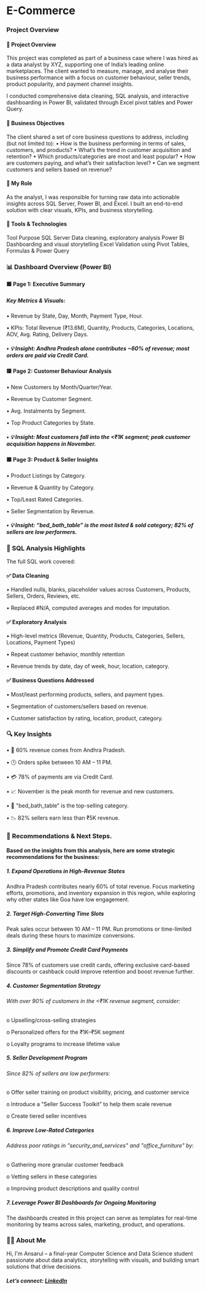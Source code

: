 # E-Commerce
### Project Overview

#### 📌 Project Overview
This project was completed as part of a business case where I was hired as a data analyst by XYZ, supporting one of India’s leading online marketplaces. The client wanted to measure, manage, and analyse their business performance with a focus on customer behaviour, seller trends, product popularity, and payment channel insights.

I conducted comprehensive data cleaning, SQL analysis, and interactive dashboarding in Power BI, validated through Excel pivot tables and Power Query.


#### 🎯 Business Objectives
The client shared a set of core business questions to address, including (but not limited to):
•	How is the business performing in terms of sales, customers, and products?
•	What’s the trend in customer acquisition and retention?
•	Which products/categories are most and least popular?
•	How are customers paying, and what’s their satisfaction level?
•	Can we segment customers and sellers based on revenue?


#### 💼 My Role
As the analyst, I was responsible for turning raw data into actionable insights across SQL Server, Power BI, and Excel. I built an end-to-end solution with clear visuals, KPIs, and business storytelling.


#### 🧰 Tools & Technologies
Tool	Purpose
SQL Server	Data cleaning, exploratory analysis
Power BI	Dashboarding and visual storytelling
Excel	Validation using Pivot Tables, Formulas & Power Query


### 📊 Dashboard Overview (Power BI)

#### 🟦 Page 1: Executive Summary
##### Key Metrics & Visuals:
•	Revenue by State, Day, Month, Payment Type, Hour.

•	KPIs: Total Revenue (₹13.6M), Quantity, Products, Categories, Locations, AOV, Avg. Rating, Delivery Days.

##### •	💡 Insight: Andhra Pradesh alone contributes ~60% of revenue; most orders are paid via Credit Card.


#### 🟨 Page 2: Customer Behaviour Analysis
•	New Customers by Month/Quarter/Year.

•	Revenue by Customer Segment.

•	Avg. Instalments by Segment.

•	Top Product Categories by State.

##### •	💡 Insight: Most customers fall into the <₹1K segment; peak customer acquisition happens in November.


#### 🟩 Page 3: Product & Seller Insights
•	Product Listings by Category.

•	Revenue & Quantity by Category.

•	Top/Least Rated Categories.

•	Seller Segmentation by Revenue.

##### •	💡 Insight: “bed_bath_table” is the most listed & sold category; 82% of sellers are low performers.


### 🧮 SQL Analysis Highlights
The full SQL work covered:

#### ✅ Data Cleaning
•	Handled nulls, blanks, placeholder values across Customers, Products, Sellers, Orders, Reviews, etc.

•	Replaced #N/A, computed averages and modes for imputation.


#### ✅ Exploratory Analysis
•	High-level metrics (Revenue, Quantity, Products, Categories, Sellers, Locations, Payment Types)

•	Repeat customer behavior, monthly retention

•	Revenue trends by date, day of week, hour, location, category.


#### ✅ Business Questions Addressed
•	Most/least performing products, sellers, and payment types.

•	Segmentation of customers/sellers based on revenue.

•	Customer satisfaction by rating, location, product, category.



### 🔍 Key Insights
•	💸 60% revenue comes from Andhra Pradesh.

•	🕒 Orders spike between 10 AM – 11 PM.

•	💳 78% of payments are via Credit Card.

•	📈 November is the peak month for revenue and new customers.

•	🧺 "bed_bath_table" is the top-selling category.

•	📉 82% sellers earn less than ₹5K revenue.



### 📝 Recommendations & Next Steps.
#### Based on the insights from this analysis, here are some strategic recommendations for the business:
##### 1.	Expand Operations in High-Revenue States
Andhra Pradesh contributes nearly 60% of total revenue. Focus marketing efforts, promotions, and inventory expansion in this region, while exploring why other states like Goa have low engagement.
##### 2.	Target High-Converting Time Slots
Peak sales occur between 10 AM – 11 PM. Run promotions or time-limited deals during these hours to maximize conversions.
##### 3.	Simplify and Promote Credit Card Payments
Since 78% of customers use credit cards, offering exclusive card-based discounts or cashback could improve retention and boost revenue further.
##### 4.	Customer Segmentation Strategy
###### With over 90% of customers in the <₹1K revenue segment, consider:

o	Upselling/cross-selling strategies

o	Personalized offers for the ₹1K–₹5K segment

o	Loyalty programs to increase lifetime value

##### 5.	Seller Development Program
###### Since 82% of sellers are low performers:

o	Offer seller training on product visibility, pricing, and customer service

o	Introduce a “Seller Success Toolkit” to help them scale revenue

o	Create tiered seller incentives

##### 6.	Improve Low-Rated Categories
###### Address poor ratings in "security_and_services" and "office_furniture" by:

o	Gathering more granular customer feedback

o	Vetting sellers in these categories

o	Improving product descriptions and quality control

##### 7.	Leverage Power BI Dashboards for Ongoing Monitoring
The dashboards created in this project can serve as templates for real-time monitoring by teams across sales, marketing, product, and operations.


### 🙋‍♂️ About Me
Hi, I'm Ansarul – a final-year Computer Science and Data Science student passionate about data analytics, storytelling with visuals, and building smart solutions that drive decisions.
#####  Let’s connect: [LinkedIn](www.linkedin.com/in/ansarulhoque)




